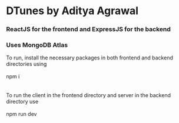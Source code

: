 # DTunes by Aditya Agrawal

### ReactJS for the frontend and ExpressJS for the backend
### Uses MongoDB Atlas

To run, install the necessary packages in both frontend and backend directories using
<br/>
<br/>
npm i
<br/>
<br/>
<br/>
To run the client in the frontend directory and server in the backend directory use
<br/>
<br/>
npm run dev 
